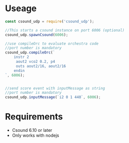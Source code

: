 # Useage
```js
const csound_udp = require('csound_udp');

//This starts a csound instance on port 6006 (optional)
csound_udp.spawnCsound(6006);

//use compileOrc to evaluate orchestra code
//port number is mandatory
csound_udp.compileOrc(`
    instr 2
     aout2 vco2 0.2, p4
     outs aout2/16, aout2/16
    endin
`, 6006);


//send score event with inputMessage as string
//port number is mandatory
csound_udp.inputMessage(`i2 0 1 440`, 6006);
```

# Requirements
* Csound 6.10 or later
* Only works with nodejs
